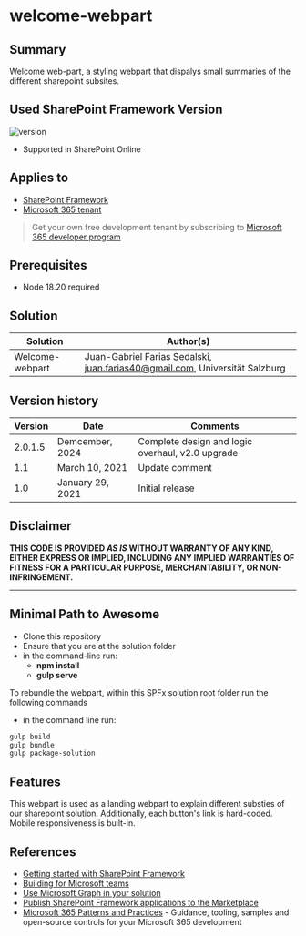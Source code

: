 # welcome-webpart

## Summary

Welcome web-part, a styling webpart that dispalys small summaries of the different sharepoint subsites.


## Used SharePoint Framework Version

![version](https://img.shields.io/badge/version-1.20.0-green.svg)

* Supported in SharePoint Online

## Applies to

- [SharePoint Framework](https://aka.ms/spfx)
- [Microsoft 365 tenant](https://docs.microsoft.com/en-us/sharepoint/dev/spfx/set-up-your-developer-tenant)

> Get your own free development tenant by subscribing to [Microsoft 365 developer program](http://aka.ms/o365devprogram)

## Prerequisites

- Node 18.20 required

## Solution

| Solution    | Author(s)                                               |
| ----------- | ------------------------------------------------------- |
| Welcome-webpart | Juan-Gabriel Farias Sedalski, juan.farias40@gmail.com, Universität Salzburg |

## Version history

| Version | Date             | Comments        |
| ------- | ---------------- | --------------- |
| 2.0.1.5 | Demcember, 2024  | Complete design and logic overhaul, v2.0 upgrade|
| 1.1     | March 10, 2021   | Update comment  |
| 1.0     | January 29, 2021 | Initial release |

## Disclaimer

**THIS CODE IS PROVIDED _AS IS_ WITHOUT WARRANTY OF ANY KIND, EITHER EXPRESS OR IMPLIED, INCLUDING ANY IMPLIED WARRANTIES OF FITNESS FOR A PARTICULAR PURPOSE, MERCHANTABILITY, OR NON-INFRINGEMENT.**

---

## Minimal Path to Awesome

- Clone this repository
- Ensure that you are at the solution folder
- in the command-line run:
  - **npm install**
  - **gulp serve**




To rebundle the webpart, within this SPFx solution root folder run the following commands
  * in the command line run:
  
  ```powershell
  gulp build
  gulp bundle
  gulp package-solution
  ```

## Features

This webpart is used as a landing webpart to explain different substies of our sharepoint solution. Additionally, each button's link is hard-coded. Mobile responsiveness is built-in.

## References

- [Getting started with SharePoint Framework](https://docs.microsoft.com/en-us/sharepoint/dev/spfx/set-up-your-developer-tenant)
- [Building for Microsoft teams](https://docs.microsoft.com/en-us/sharepoint/dev/spfx/build-for-teams-overview)
- [Use Microsoft Graph in your solution](https://docs.microsoft.com/en-us/sharepoint/dev/spfx/web-parts/get-started/using-microsoft-graph-apis)
- [Publish SharePoint Framework applications to the Marketplace](https://docs.microsoft.com/en-us/sharepoint/dev/spfx/publish-to-marketplace-overview)
- [Microsoft 365 Patterns and Practices](https://aka.ms/m365pnp) - Guidance, tooling, samples and open-source controls for your Microsoft 365 development
